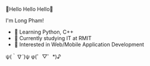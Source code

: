 👋Hello Hello Hello👋
   
 I'm Long Pham!
 
 - 🌱 Learning Python, C++ 
 - 🏫 Currently studying IT at RMIT
 - 👀 Interested in Web/Mobile Application Development

ψ(｀∇´)ψ φ(゜▽゜*)♪
